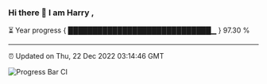 ### Hi there 👋 I am Harry , 

⏳ Year progress { █████████████████████████████▁ } 97.30 %

---

⏰ Updated on Thu, 22 Dec 2022 03:14:46 GMT

![Progress Bar CI](https://github.com/duykhang68/duykhang68/workflows/Progress%20Bar%20CI/badge.svg)
